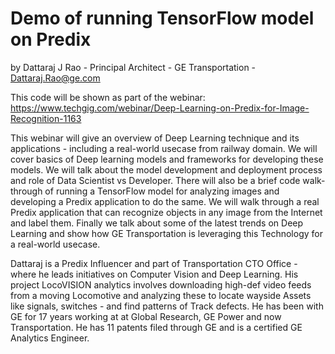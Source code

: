 # Demo of running TensorFlow model on Predix

by Dattaraj J Rao - Principal Architect - GE Transportation - <a href='mailto:Dattaraj.Rao@ge.com'>Dattaraj.Rao@ge.com</a>

This code will be shown as part of the webinar: https://www.techgig.com/webinar/Deep-Learning-on-Predix-for-Image-Recognition-1163

This webinar will give an overview of Deep Learning technique and its applications - including a real-world usecase from railway domain. We will cover basics of Deep learning models and frameworks for developing these models. We will talk about the model development and deployment process and role of Data Scientist vs Developer.
There will also be a brief code walk-through of running a TensorFlow model for analyzing images and developing a Predix application to do the same. We will walk through a real Predix application that can recognize objects in any image from the Internet and label them. Finally we talk about some of the latest trends on Deep Learning and show how GE Transportation is leveraging this Technology for a real-world usecase.

Dattaraj is a Predix Influencer and part of Transportation CTO Office - where he leads initiatives on Computer Vision and Deep Learning. His project LocoVISION analytics involves downloading high-def video feeds from a moving Locomotive and analyzing these to locate wayside Assets like signals, switches - and find patterns of Track defects. He has been with GE for 17 years working at at Global Research, GE Power and now Transportation. He has 11 patents filed through GE and is a certified GE Analytics Engineer.
